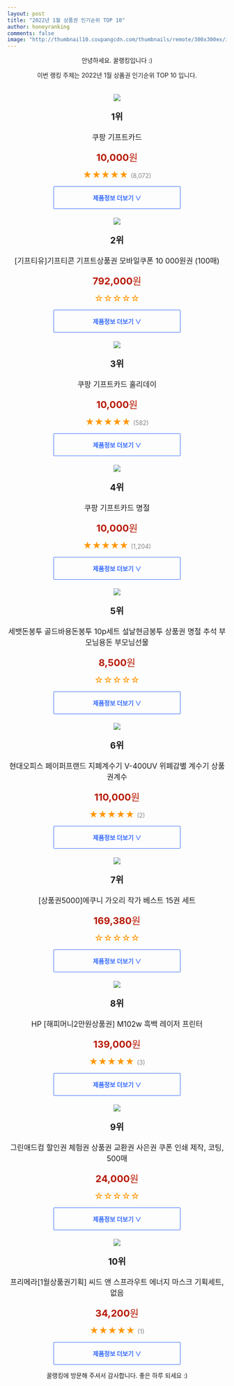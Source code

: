 ```yaml
--- 
layout: post 
title: "2022년 1월 상품권 인기순위 TOP 10" 
author: honeyranking 
comments: false 
image: "http://thumbnail10.coupangcdn.com/thumbnails/remote/300x300ex/image/retail/images/316410785009930-cea65fe8-d520-4ec5-bfc6-b76d1ec89320.png" 
--- 
```

<p style="text-align: center;">안녕하세요. 꿀랭킹입니다 :)</p> <p style="text-align: center;">이번 랭킹 주제는 2022년 1월 상품권 인기순위 TOP 10 입니다.</p><center><img src="http://thumbnail10.coupangcdn.com/thumbnails/remote/300x300ex/image/retail/images/316410785009930-cea65fe8-d520-4ec5-bfc6-b76d1ec89320.png" style="margin-top:20px" /></center> <p style="text-align: center; font-size: 20px"><b>1위</b></p> <p style="text-align: center; font-size: 17px">쿠팡 기프트카드</p> <p style="text-align: center;"><span style="color: #b61800; font-size: 22px;"><b>10,000</b>원</span></p> <p style="text-align: center;"><span style="color: #ff9600; font-size: 20px;">★★★★★ </span><span style="color: #878787;">(8,072)</span></p> <center><a href="https://link.coupang.com/a/iLN06"> <div style="font-size: 14px; display: inline-block; padding: 15px 90px; color: #346aff; border-radius: 2px; border: 1px solid #346aff; cursor: pointer;"><b>제품정보 더보기 &or;</b></div> </a></center><center><img src="http://thumbnail7.coupangcdn.com/thumbnails/remote/300x300ex/image/vendor_inventory/31f8/d9c7d8c26cd62c52cb95e1b3784744f9b1d568890ec1c59d62375bd30940.jpg" style="margin-top:20px" /></center> <p style="text-align: center; font-size: 20px"><b>2위</b></p> <p style="text-align: center; font-size: 17px">[기프티유]기프티콘 기프트상품권 모바일쿠폰 10 000원권 (100매)</p> <p style="text-align: center;"><span style="color: #b61800; font-size: 22px;"><b>792,000</b>원</span></p> <p style="text-align: center;"><span style="color: #ff9600; font-size: 20px;">☆☆☆☆☆ </span><span style="color: #878787;"></span></p> <center><a href="https://link.coupang.com/a/iLN1c"> <div style="font-size: 14px; display: inline-block; padding: 15px 90px; color: #346aff; border-radius: 2px; border: 1px solid #346aff; cursor: pointer;"><b>제품정보 더보기 &or;</b></div> </a></center><center><img src="http://thumbnail8.coupangcdn.com/thumbnails/remote/300x300ex/image/retail/images/1311349489587294-d510c23b-556f-46fc-b703-9263c28f493f.png" style="margin-top:20px" /></center> <p style="text-align: center; font-size: 20px"><b>3위</b></p> <p style="text-align: center; font-size: 17px">쿠팡 기프트카드 홀리데이</p> <p style="text-align: center;"><span style="color: #b61800; font-size: 22px;"><b>10,000</b>원</span></p> <p style="text-align: center;"><span style="color: #ff9600; font-size: 20px;">★★★★★ </span><span style="color: #878787;">(582)</span></p> <center><a href="https://link.coupang.com/a/iLN1f"> <div style="font-size: 14px; display: inline-block; padding: 15px 90px; color: #346aff; border-radius: 2px; border: 1px solid #346aff; cursor: pointer;"><b>제품정보 더보기 &or;</b></div> </a></center><center><img src="http://thumbnail10.coupangcdn.com/thumbnails/remote/300x300ex/image/retail/images/186390224644491-f8bf407c-d61b-4a52-af7e-5d1a6232cc8c.jpg" style="margin-top:20px" /></center> <p style="text-align: center; font-size: 20px"><b>4위</b></p> <p style="text-align: center; font-size: 17px">쿠팡 기프트카드 명절</p> <p style="text-align: center;"><span style="color: #b61800; font-size: 22px;"><b>10,000</b>원</span></p> <p style="text-align: center;"><span style="color: #ff9600; font-size: 20px;">★★★★★ </span><span style="color: #878787;">(1,204)</span></p> <center><a href="https://link.coupang.com/a/iLN1h"> <div style="font-size: 14px; display: inline-block; padding: 15px 90px; color: #346aff; border-radius: 2px; border: 1px solid #346aff; cursor: pointer;"><b>제품정보 더보기 &or;</b></div> </a></center><center><img src="http://thumbnail6.coupangcdn.com/thumbnails/remote/300x300ex/image/vendor_inventory/5a5e/8f9e2aa0853901544d5cefc547c751c1137a6235dafeadfea8736875faaf.jpg" style="margin-top:20px" /></center> <p style="text-align: center; font-size: 20px"><b>5위</b></p> <p style="text-align: center; font-size: 17px">세뱃돈봉투 골드바용돈봉투 10p세트 설날현금봉투 상품권 명절 추석 부모님용돈 부모님선물</p> <p style="text-align: center;"><span style="color: #b61800; font-size: 22px;"><b>8,500</b>원</span></p> <p style="text-align: center;"><span style="color: #ff9600; font-size: 20px;">☆☆☆☆☆ </span><span style="color: #878787;"></span></p> <center><a href="https://link.coupang.com/a/iLN1j"> <div style="font-size: 14px; display: inline-block; padding: 15px 90px; color: #346aff; border-radius: 2px; border: 1px solid #346aff; cursor: pointer;"><b>제품정보 더보기 &or;</b></div> </a></center><center><img src="http://thumbnail6.coupangcdn.com/thumbnails/remote/300x300ex/image/vendor_inventory/3299/4fc24fca231b43f0e6187dcae1e84d837a109b824bdfcae0ccea1d6493a5.jpg" style="margin-top:20px" /></center> <p style="text-align: center; font-size: 20px"><b>6위</b></p> <p style="text-align: center; font-size: 17px">현대오피스 페이퍼프랜드 지폐계수기 V-400UV 위폐감별 계수기 상품권계수</p> <p style="text-align: center;"><span style="color: #b61800; font-size: 22px;"><b>110,000</b>원</span></p> <p style="text-align: center;"><span style="color: #ff9600; font-size: 20px;">★★★★★ </span><span style="color: #878787;">(2)</span></p> <center><a href="https://link.coupang.com/a/iLN1k"> <div style="font-size: 14px; display: inline-block; padding: 15px 90px; color: #346aff; border-radius: 2px; border: 1px solid #346aff; cursor: pointer;"><b>제품정보 더보기 &or;</b></div> </a></center><center><img src="http://thumbnail10.coupangcdn.com/thumbnails/remote/300x300ex/image/vendor_inventory/753f/f7e45e4b1954182260d439477dd9aae15991566f1990c0d970d5da5264a5.jpg" style="margin-top:20px" /></center> <p style="text-align: center; font-size: 20px"><b>7위</b></p> <p style="text-align: center; font-size: 17px">[상품권5000]에쿠니 가오리 작가 베스트 15권 세트</p> <p style="text-align: center;"><span style="color: #b61800; font-size: 22px;"><b>169,380</b>원</span></p> <p style="text-align: center;"><span style="color: #ff9600; font-size: 20px;">☆☆☆☆☆ </span><span style="color: #878787;"></span></p> <center><a href="https://link.coupang.com/a/iLN1l"> <div style="font-size: 14px; display: inline-block; padding: 15px 90px; color: #346aff; border-radius: 2px; border: 1px solid #346aff; cursor: pointer;"><b>제품정보 더보기 &or;</b></div> </a></center><center><img src="http://thumbnail10.coupangcdn.com/thumbnails/remote/300x300ex/image/vendor_inventory/555a/f2a5a73a37942860386de753802e6f0926b9629d6d6b26abc14ccc6c361d.jpg" style="margin-top:20px" /></center> <p style="text-align: center; font-size: 20px"><b>8위</b></p> <p style="text-align: center; font-size: 17px">HP [해피머니2만원상품권] M102w 흑백 레이저 프린터</p> <p style="text-align: center;"><span style="color: #b61800; font-size: 22px;"><b>139,000</b>원</span></p> <p style="text-align: center;"><span style="color: #ff9600; font-size: 20px;">★★★★★ </span><span style="color: #878787;">(3)</span></p> <center><a href="https://link.coupang.com/a/iLN1m"> <div style="font-size: 14px; display: inline-block; padding: 15px 90px; color: #346aff; border-radius: 2px; border: 1px solid #346aff; cursor: pointer;"><b>제품정보 더보기 &or;</b></div> </a></center><center><img src="http://thumbnail9.coupangcdn.com/thumbnails/remote/300x300ex/image/vendor_inventory/ce62/7b86c75c05bdc7d741e7f7cde47141bd5a9861d830a64e342fc7c805c7d6.jpg" style="margin-top:20px" /></center> <p style="text-align: center; font-size: 20px"><b>9위</b></p> <p style="text-align: center; font-size: 17px">그린애드컴 할인권 체험권 상품권 교환권 사은권 쿠폰 인쇄 제작, 코팅, 500매</p> <p style="text-align: center;"><span style="color: #b61800; font-size: 22px;"><b>24,000</b>원</span></p> <p style="text-align: center;"><span style="color: #ff9600; font-size: 20px;">☆☆☆☆☆ </span><span style="color: #878787;"></span></p> <center><a href="https://link.coupang.com/a/iLN1n"> <div style="font-size: 14px; display: inline-block; padding: 15px 90px; color: #346aff; border-radius: 2px; border: 1px solid #346aff; cursor: pointer;"><b>제품정보 더보기 &or;</b></div> </a></center><center><img src="http://thumbnail9.coupangcdn.com/thumbnails/remote/300x300ex/image/vendor_inventory/87b1/d261260ec49a2857c054551e05fbc5a83e9018304fcaa23aabb3a6ac6dbf.jpg" style="margin-top:20px" /></center> <p style="text-align: center; font-size: 20px"><b>10위</b></p> <p style="text-align: center; font-size: 17px">프리메라[1월상품권기획] 씨드 앤 스프라우트 에너지 마스크 기획세트, 없음</p> <p style="text-align: center;"><span style="color: #b61800; font-size: 22px;"><b>34,200</b>원</span></p> <p style="text-align: center;"><span style="color: #ff9600; font-size: 20px;">★★★★★ </span><span style="color: #878787;">(1)</span></p> <center><a href="https://link.coupang.com/a/iLN1q"> <div style="font-size: 14px; display: inline-block; padding: 15px 90px; color: #346aff; border-radius: 2px; border: 1px solid #346aff; cursor: pointer;"><b>제품정보 더보기 &or;</b></div> </a></center> <p style="text-align: center;">꿀랭킹에 방문해 주셔서 감사합니다. 좋은 하루 되세요 :)</p>
